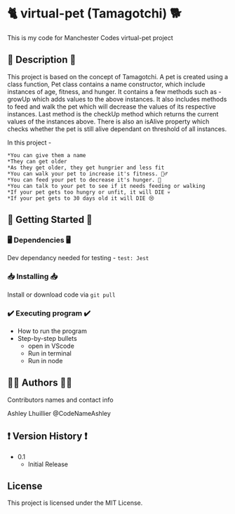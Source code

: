# 🐈 virtual-pet (Tamagotchi) 🐕

This is my code for Manchester Codes virtual-pet project 

## 💜 Description 💜

This project is based on the concept of Tamagotchi. A pet is created using a class function, Pet class contains a name constructor, which include instances of age, fitness, and hunger. It contains a few methods such as - growUp which adds values to the above instances. It also includes methods to feed and walk the pet which will decrease the values of its respective instances. Last method is the checkUp method which returns the current values of the instances above. There is also an isAlive property which checks whether the pet is still alive dependant on threshold of all instances.

In this project - 

	*You can give them a name
	*They can get older
	*As they get older, they get hungrier and less fit
	*You can walk your pet to increase it's fitness. 🏃‍♂️
	*You can feed your pet to decrease it's hunger. 🍕
	*You can talk to your pet to see if it needs feeding or walking
	*If your pet gets too hungry or unfit, it will DIE 💀
	*If your pet gets to 30 days old it will DIE 😢

## 🏁 Getting Started 🏁

### 🖥️ Dependencies 🖥️

Dev dependancy needed for testing -
```test: Jest```

### 📥 Installing 📥

Install or download code via 
``` git pull ```

### ✔️ Executing program ✔️

* How to run the program
* Step-by-step bullets
 	* open in VScode
 	* Run in terminal
 	* Run in node

## 🧜‍♀️ Authors 🧜‍♀️

Contributors names and contact info

Ashley Lhuillier
@CodeNameAshley

## ❗ Version History ❗

* 0.1
    * Initial Release

## License

This project is licensed under the MIT License.


